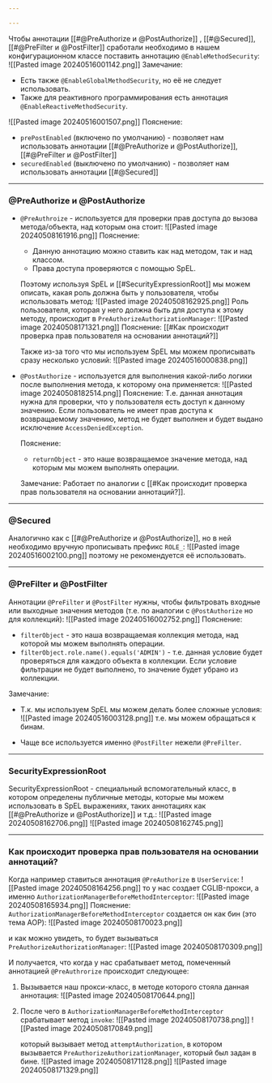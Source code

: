 ```yaml
---

---
```


Чтобы аннотации [[#@PreAuthorize и @PostAuthorize]] , [[#@Secured]], [[#@PreFilter и @PostFilter]] сработали необходимо в нашем конфигурационном классе поставить аннотацию `@EnableMethodSecurity`:
![[Pasted image 20240516001142.png]]
Замечание: 
- Есть также `@EnableGlobalMethodSecurity`, но её не следует использовать.
- Также для реактивного программирования есть аннотация `@EnableReactiveMethodSecurity`.

![[Pasted image 20240516001507.png]]
Пояснение:
- `prePostEnabled` (включено по умолчанию) - позволяет нам использовать аннотации [[#@PreAuthorize и @PostAuthorize]], [[#@PreFilter и @PostFilter]]
- `securedEnabled` (выключено по умолчанию) - позволяет нам использовать аннотации [[#@Secured]]
 
---
### @PreAuthorize и @PostAuthorize

- `@PreAuthroize` - используется для проверки прав доступа до вызова метода/объекта, над которым она стоит:
	![[Pasted image 20240508161916.png]]
	Пояснение:
	- Данную аннотацию можно ставить как над методом, так и над классом.
	- Права доступа проверяются с помощью SpEL. 

	Поэтому используя SpEL и [[#SecurityExpressionRoot]] мы можем описать, какая роль должна быть у пользователя, чтобы использовать метод:
	![[Pasted image 20240508162925.png]]
	Роль пользователя, которая у него должна быть для доступа к этому методу, происходит в `PreAuthorizeAuthorizationManager`:
	![[Pasted image 20240508171321.png]]
	Пояснение: [[#Как происходит проверка прав пользователя на основании аннотаций?]]

	Также из-за того что мы используем SpEL мы можем прописывать сразу несколько условий:
	![[Pasted image 20240516000838.png]]
	
- `@PostAuthorize` - используется для выполнения какой-либо логики после выполнения метода, к которому она применяется:
	![[Pasted image 20240508182514.png]]
	Пояснение: Т.е. данная аннотация нужна для проверки, что у пользователя есть доступ к данному значению. Если пользователь не имеет прав доступа к возвращаемому значению, метод не будет выполнен и будет выдано исключение `AccessDeniedException`.

	Пояснение:
	- `returnObject` - это наше возвращаемое значение метода, над которым мы можем выполнять операции.

	Замечание: Работает по аналогии с [[#Как происходит проверка прав пользователя на основании аннотаций?]].

---
### @Secured

Аналогично как с [[#@PreAuthorize и @PostAuthorize]], но в ней необходимо вручную прописывать префикс `ROLE_`:
![[Pasted image 20240516002100.png]]
поэтому не рекомендуется её использовать.

---
### @PreFilter и @PostFilter

Аннотации `@PreFilter` и `@PostFilter` нужны, чтобы фильтровать входные или выходные значения методов (т.е. по аналогии с `@PostAuthorize` но для коллекций):
![[Pasted image 20240516002752.png]]
Пояснение:
- `filterObject` - это наша возвращаемая коллекция метода, над которой мы можем выполнять операции.
- `filterObject.role.name().equals('ADMIN')` - т.е. данная условие будет проверяться для каждого объекта в коллекции. Если условие фильтрации не будет выполнено, то значение будет убрано из коллекции.

Замечание:
- Т.к. мы используем SpEL мы можем делать более сложные условия:
	![[Pasted image 20240516003128.png]]
	т.е. мы можем обращаться к бинам.

- Чаще все используется именно `@PostFilter` нежели `@PreFilter`.

---

### SecurityExpressionRoot

SecurityExpressionRoot - специальный вспомогательный класс, в котором определены публичные методы, которые мы можем использовать в SpEL выражениях, таких аннотациях как [[#@PreAuthorize и @PostAuthorize]] и т.д.:
![[Pasted image 20240508162706.png]]
![[Pasted image 20240508162745.png]]

---
### Как происходит проверка прав пользователя на основании аннотаций?

Когда например ставиться аннотация `@PreAuthorize` в `UserService`:
![[Pasted image 20240508164256.png]]
то у нас создает CGLIB-прокси, а именно `AuthorizationManagerBeforeMethodInterceptor`:
![[Pasted image 20240508165934.png]]
	Пояснение: `AuthorizationManagerBeforeMethodInterceptor` создается он как бин (это тема AOP):
		![[Pasted image 20240508170023.png]]

и как можно увидеть, то будет вызываться `PreAuthorizeAuthorizationManager`:
![[Pasted image 20240508170309.png]]

И получается, что когда у нас срабатывает метод, помеченный аннотацией `@PreAuthrorize` происходит следующее:
1. Вызывается наш прокси-класс, в методе которого стояла данная аннотация:
	![[Pasted image 20240508170644.png]]

2. После чего в `AuthorizationManagerBeforeMethodInterceptor` срабатывает метод `invoke`:
	![[Pasted image 20240508170738.png]]
	![[Pasted image 20240508170849.png]]

	который вызывает метод `attemptAuthorization`, в котором вызывается `PreAuthorizeAuthorizationManager`, который был задан в бине.
	![[Pasted image 20240508171128.png]]
	![[Pasted image 20240508171329.png]]